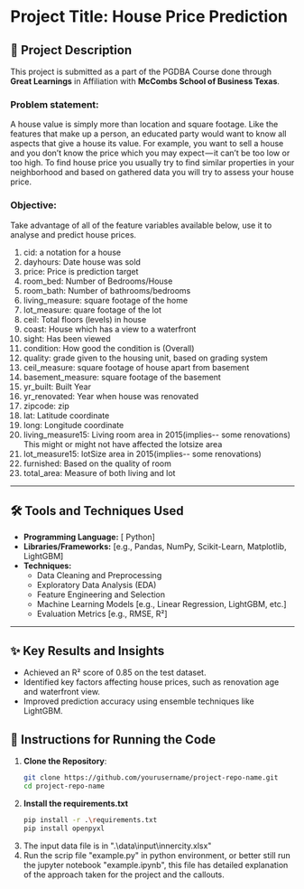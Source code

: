 # Project Title: House Price Prediction

## 📄 Project Description
This project is submitted as a part of the PGDBA Course done through **Great Learnings** in Affiliation with **McCombs School of Business Texas**.

### Problem statement:  
A house value is simply more than location and square footage. Like the features that make up a 
person, an educated party would want to know all aspects that give a house its value. For 
example, you want to sell a house and you don’t know the price which you may expect — it can’t 
be too low or too high. To find house price you usually try to find similar properties in your 
neighborhood and based on gathered data you will try to assess your house price.

### Objective:
Take advantage of all of the feature variables available below, use it to analyse and predict house 
prices.  
1. cid: a notation for a house 
2. dayhours: Date house was sold 
3. price: Price is prediction target 
4. room_bed: Number of Bedrooms/House 
5. room_bath: Number of bathrooms/bedrooms 
6. living_measure: square footage of the home 
7. lot_measure: quare footage of the lot 
8. ceil: Total floors (levels) in house 
9. coast: House which has a view to a waterfront 
10. sight: Has been viewed 
11. condition: How good the condition is (Overall) 
12. quality: grade given to the housing unit, based on grading system 
13. ceil_measure: square footage of house apart from basement 
14. basement_measure: square footage of the basement 
15. yr_built: Built Year 
16. yr_renovated: Year when house was renovated 
17. zipcode: zip 
18. lat: Latitude coordinate 
19. long: Longitude coordinate 
20. living_measure15: Living room area in 2015(implies-- some renovations) This might or 
might not have affected the lotsize area 
21. lot_measure15: lotSize area in 2015(implies-- some renovations) 
22. furnished: Based on the quality of room  
23. total_area: Measure of both living and lot

---

## 🛠️ Tools and Techniques Used
- **Programming Language:** [ Python]
- **Libraries/Frameworks:** [e.g., Pandas, NumPy, Scikit-Learn, Matplotlib, LightGBM]
- **Techniques:**
  - Data Cleaning and Preprocessing
  - Exploratory Data Analysis (EDA)
  - Feature Engineering and Selection
  - Machine Learning Models [e.g., Linear Regression, LightGBM, etc.]
  - Evaluation Metrics [e.g., RMSE, R²]

---

## ✨ Key Results and Insights
- Achieved an R² score of 0.85 on the test dataset.
- Identified key factors affecting house prices, such as renovation age and waterfront view.
- Improved prediction accuracy using ensemble techniques like LightGBM.

## 🚀 Instructions for Running the Code
1. **Clone the Repository**:
   ```bash
   git clone https://github.com/yourusername/project-repo-name.git
   cd project-repo-name
2. **Install the requirements.txt**
   ```bash
   pip install -r .\requirements.txt
   pip install openpyxl
3. The input data file is in ".\data\input\innercity.xlsx"
4. Run the scrip file "example.py" in python environment, or better still run the jupyter notebook "example.ipynb", this file has detailed explanation of the approach taken for the project and the callouts.
